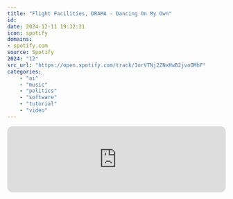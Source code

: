```yaml
---
title: "Flight Facilities, DRAMA - Dancing On My Own"
id: 
date: 2024-12-11 19:32:21
icon: spotify
domains:
- spotify.com
source: Spotify
2024: "12"
src_url: "https://open.spotify.com/track/1orVTNj2ZNxHwB2jvoOMhF"
categories:
    - "ai"
    - "music"
    - "politics"
    - "software"
    - "tutorial"
    - "video"
---
```

<iframe style="border-radius: 12px" width="100%" height="152" title="Spotify Embed: Dancing On My Own" frameborder="0" allowfullscreen allow="autoplay; clipboard-write; encrypted-media; fullscreen; picture-in-picture" loading="lazy" src="https://open.spotify.com/embed/track/1orVTNj2ZNxHwB2jvoOMhF?utm_source=oembed"></iframe>
